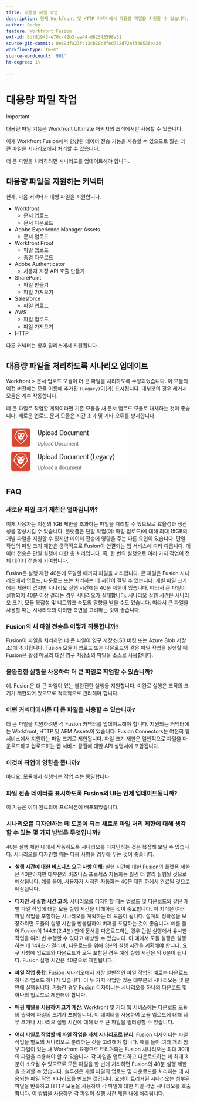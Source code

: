 ```yaml
---
title: 대용량 파일 작업
description: 현재 Workfront 및 HTTP 커넥터에서 대용량 파일을 지원할 수 있습니다.
author: Becky
feature: Workfront Fusion
exl-id: 6df81943-e70c-42b3-aa44-d82343598a51
source-git-commit: 0e69dfa23fc12cb20c3fed772d72ef348536ea24
workflow-type: tm+mt
source-wordcount: '991'
ht-degree: 1%

---
```


# 대용량 파일 작업

>[!IMPORTANT]
>
>대용량 파일 기능은 Workfront Ultimate 패키지의 조직에서만 사용할 수 있습니다.

이제 Workfront Fusion에서 향상된 데이터 전송 기능을 사용할 수 있으므로 훨씬 더 큰 파일을 시나리오에서 처리할 수 있습니다.

더 큰 파일을 처리하려면 시나리오를 업데이트해야 합니다.

## 대용량 파일을 지원하는 커넥터

현재, 다음 커넥터가 대형 파일을 지원합니다.

* Workfront
   * 문서 업로드
   * 문서 다운로드
* Adobe Experience Manager Assets
   * 문서 업로드
* Workfront Proof
   * 파일 업로드
   * 증명 다운로드
* Adobe Authenticator
   * 사용자 지정 API 호출 만들기
* SharePoint
   * 파일 만들기
   * 파일 가져오기
* Salesforce
   * 파일 업로드
* AWS
   * 파일 업로드
   * 파일 가져오기
* HTTP

다른 커넥터는 향후 릴리스에서 지원됩니다.

## 대용량 파일을 처리하도록 시나리오 업데이트

Workfront > 문서 업로드 모듈이 더 큰 파일을 처리하도록 수정되었습니다. 이 모듈의 이전 버전에는 모듈 이름에 추가된 `(Legacy)`이(가) 표시됩니다. 대부분의 경우 레거시 모듈은 계속 작동합니다.

더 큰 파일로 작업할 계획이라면 기존 모듈을 새 문서 업로드 모듈로 대체하는 것이 좋습니다. 새로운 업로드 문서 모듈은 시간 초과 및 기타 오류를 방지합니다.

![문서 업로드](assets/new-upload-document.png)

## FAQ

### 새로운 파일 크기 제한은 얼마입니까?

이제 사용자는 이전의 1GB 제한을 초과하는 파일을 처리할 수 있으므로 효율성과 생산성을 향상시킬 수 있습니다.  플랫폼은 단일 작업(예: 파일 업로드)에 대해 최대 15GB의 개별 파일을 지원할 수 있지만 데이터 전송에 영향을 주는 다른 요인이 있습니다. 단일 작업의 파일 크기 제한은 궁극적으로 Fusion이 연결되는 웹 서비스에 따라 다릅니다. 데이터 전송은 단일 실행에 대한 총 처리입니다. 즉, 한 번의 실행으로 여러 가지 작업이 전체 데이터 전송에 기여합니다.

Fusion은 실행 제한 40분에 도달할 때까지 파일을 처리합니다. 큰 파일은 Fusion 시나리오에서 업로드, 다운로드 또는 처리하는 데 시간이 걸릴 수 있습니다. 개별 파일 크기에는 제한이 없지만 시나리오 실행 시간에는 40분 제한이 있습니다. 따라서 큰 파일이 실행되어 40분 이상 걸리는 경우 시나리오가 실패합니다. 시나리오 실행 시간은 시나리오 크기, 모듈 복잡성 및 네트워크 속도의 영향을 받을 수도 있습니다. 따라서 큰 파일을 사용할 때는 시나리오의 이러한 측면을 고려하는 것이 좋습니다.

### Fusion의 새 파일 전송은 어떻게 작동합니까?

Fusion이 파일을 처리하면 더 큰 파일이 영구 저장소(S3 버킷 또는 Azure Blob 저장소)에 추가됩니다. Fusion 모듈이 업로드 또는 다운로드와 같은 파일 작업을 실행할 때 Fusion은 활성 메모리 대신 영구 저장소의 파일을 소스로 사용합니다.

### 불완전한 실행을 사용하여 더 큰 파일로 작업할 수 있습니까?

예. Fusion은 더 큰 파일이 있는 불완전한 실행을 지원합니다. 미완료 실행은 조직의 크기가 제한되어 있으므로 적극적으로 관리해야 합니다.

### 어떤 커넥터에서든 더 큰 파일을 사용할 수 있습니까?

더 큰 파일을 지원하려면 각 Fusion 커넥터를 업데이트해야 합니다. 지원되는 커넥터에는 Workfront, HTTP 및 AEM Assets이 있습니다. Fusion Connectors는 여전히 웹 서비스에서 지원하는 파일 크기로 제한됩니다. 파일 크기 제한은 일반적으로 파일을 다운로드하고 업로드하는 웹 서비스 끝점에 대한 API 설명서에 포함됩니다.

### 이것이 작업에 영향을 줍니까?

아니요. 모듈에서 실행되는 작업 수는 동일합니다.

### 파일 전송 데이터를 표시하도록 Fusion의 UI는 언제 업데이트됩니까?

이 기능은 이미 완료되어 프로덕션에 배포되었습니다.

### 시나리오를 디자인하는 데 도움이 되는 새로운 파일 처리 제한에 대해 생각할 수 있는 몇 가지 방법은 무엇입니까?

40분 실행 제한 내에서 작동하도록 시나리오를 디자인하는 것은 복잡해 보일 수 있습니다. 시나리오를 디자인할 때는 다음 사항을 염두에 두는 것이 좋습니다.

* **실행 시간에 대한 비즈니스 요구 사항 이해**: 실행 시간에 대한 Fusion의 플랫폼 제한은 40분이지만 대부분의 비즈니스 프로세스 자동화는 훨씬 더 빨리 실행될 것으로 예상됩니다. 예를 들어, 사용자가 시작한 자동화는 40분 제한 하에서 완료될 것으로 예상됩니다.
* **디자인 시 실행 시간 고려**: 시나리오를 디자인할 때는 업로드 및 다운로드와 같은 개별 파일 작업에 대한 모듈 실행 시간을 이해하는 것이 중요합니다. 이 지식은 여러 파일 작업을 포함하는 시나리오를 계획하는 데 도움이 됩니다.  설계의 정확성을 보장하려면 모듈의 실행 시간을 반올림하여 버퍼를 포함하는 것이 좋습니다.
예를 들어 Fusion이 144초(2.4분) 만에 문서를 다운로드하는 경우 단일 실행에서 유사한 작업을 여러 번 수행할 수 있다고 예상할 수 있습니다. 이 예에서 모듈 실행은 실행하는 데 144초가 걸리며, 다운로드를 위해 3분의 실행 시간을 계획해야 합니다. 요구 사항에 업로드와 다운로드가 모두 포함된 경우 예상 실행 시간은 약 6분이 됩니다. Fusion 실행 시간은 40분으로 제한됩니다.

* **파일 작업 통합**: Fusion 시나리오에서 가장 일반적인 파일 작업의 예로는 다운로드 하나와 업로드 하나가 있습니다. 이 두 가지 작업만 있는 대부분의 시나리오는 몇 분 안에 실행됩니다. 가능한 경우 Fusion 디자이너는 시나리오를 하나의 다운로드 및 하나의 업로드로 제한해야 합니다.

* **매핑 패널을 사용하여 크기 계산**: Workfront 및 기타 웹 서비스에는 다운로드 모듈의 출력에 파일의 크기가 포함됩니다. 이 데이터를 사용하여 모듈 업로드에 대해 너무 크거나 시나리오 실행 시간에 대해 너무 큰 파일을 필터링할 수 있습니다.

* **여러 파일로 작업할 때 파일 작업을 자체 시나리오로 분리**: Fusion 디자이너는 파일 작업을 별도의 시나리오로 분리하는 것을 고려해야 합니다. 예를 들어 여러 개의 첨부 파일이 있는 새 Workfront 요청으로 트리거되는 Fusion 시나리오는 최대 30개의 파일을 수용해야 할 수 있습니다. 각 파일을 업로드하고 다운로드하는 데 최대 3분이 소요될 수 있으므로 모든 파일을 한 번에 처리하면 Fusion의 40분 실행 제한을 초과할 수 있습니다. 솔루션은 개별 파일의 업로드 및 다운로드를 처리하는 데 사용되는 파일 작업 시나리오를 만드는 것입니다. 요청이 트리거된 시나리오는 첨부된 파일을 반복하고 HTTP 모듈을 사용하여 각 파일에 대한 파일 작업 시나리오를 호출합니다. 이 방법을 사용하면 각 파일이 실행 시간 제한 내에 처리됩니다.

<!--
## Connectors that do not support large files

Some Fusion connectors do not support large files. For these connectors, Fusion's total processing capacity for files is **1 GB**. 

This limit is based on a total memory cost. Every operation contributes to that cost. If a single file of 400 MB is downloaded and uploaded then the total cost to the file capacity would be 800 MB.

The following connectors do **not** support large files. 

* Archive
* Box
* Convert
* CSV
* Datastores
* Flow control
* FTP
* JSON
* JWT
* Markdown
* Math
* Microsoft Word templates
* MIME
* Microsoft SQL
* SFTP
* Adobe Acrobat Sign
* SOAP
* Tools
* XML

If a connector is not on this list, it does not support large files. For these connectors, Fusion's total processing capacity for files is **1 GB**. 

This limit is based on a total memory cost. Every operation contributes to that cost. If a single file of 400 MB is downloaded and uploaded then the total cost to the file capacity would be 800 MB.-->






<!--## Connectors that support large files

The following connectors support large files.

Workfront
HTTP
Webhooks
Salesforce
Microsoft Email
Workfront Proof
AEM Assets
Email
Slack
Jira
Microsoft Excel
SharePoint
Frame.io
Adobe PDF Services
Marketo
Azure Devops 
Google Email
Jira Server
Google Sheets
Microsoft OneDrive
ServiceNow 
AWS S3
Bynder
OneDrive Business
Adobe Authenticator
Google Drive
Microsoft Dynamics
Google Docs
NetSuite
Airtable
Azure AD
QuickBase 
Adobe Target
Adobe Campaign Classic
Microsoft Calendar
Workfront Planning
HubSpot CRM  
DropBox
Cloud Convert
Egnyte
Adobe Firefly
OpenAI / Chat GPT
Allocadia
Cvent
GitLab 
Google Team Drive
Google Calendar
Workfront SDL Managed Translation
Widen
Workfront Boards
Google Slides
Qualtrics
Microsoft Power BI
Adobe Photoshop
Anaplan
DocuSign 
MariaDB
Adobe Creative Cloud Libraries
Figma
AEM Forms
Datadog
GitHub 
Google Forms
Adobe I/O Events
Trello
Workday
Adobe Journey Optimizer
Adobe Lightroom


If a file is not on this list, it does not support large files. For these connectors, Fusion's total processing capacity for files is **1 GB**. 

This limit is based on a total memory cost. Every operation contributes to that cost. If a single file of 400 MB is downloaded and uploaded then the total cost to the file capacity would be 800 MB.

-->
